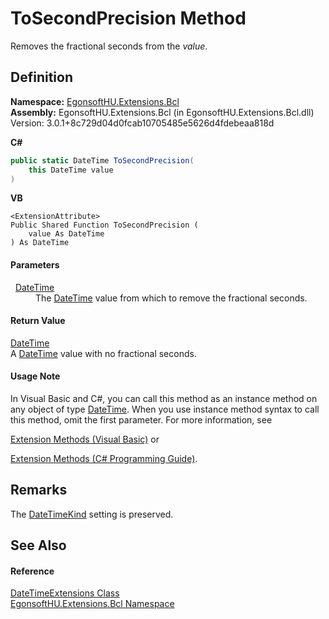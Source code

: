 # ToSecondPrecision Method


Removes the fractional seconds from the *value*.



## Definition
**Namespace:** <a href="N_EgonsoftHU_Extensions_Bcl.md">EgonsoftHU.Extensions.Bcl</a>  
**Assembly:** EgonsoftHU.Extensions.Bcl (in EgonsoftHU.Extensions.Bcl.dll) Version: 3.0.1+8c729d04d0fcab10705485e5626d4fdebeaa818d

**C#**
``` C#
public static DateTime ToSecondPrecision(
	this DateTime value
)
```
**VB**
``` VB
<ExtensionAttribute>
Public Shared Function ToSecondPrecision ( 
	value As DateTime
) As DateTime
```



#### Parameters
<dl><dt>  <a href="https://learn.microsoft.com/dotnet/api/system.datetime" target="_blank" rel="noopener noreferrer">DateTime</a></dt><dd>The <a href="https://learn.microsoft.com/dotnet/api/system.datetime" target="_blank" rel="noopener noreferrer">DateTime</a> value from which to remove the fractional seconds.</dd></dl>

#### Return Value
<a href="https://learn.microsoft.com/dotnet/api/system.datetime" target="_blank" rel="noopener noreferrer">DateTime</a>  
A <a href="https://learn.microsoft.com/dotnet/api/system.datetime" target="_blank" rel="noopener noreferrer">DateTime</a> value with no fractional seconds.

#### Usage Note
In Visual Basic and C#, you can call this method as an instance method on any object of type <a href="https://learn.microsoft.com/dotnet/api/system.datetime" target="_blank" rel="noopener noreferrer">DateTime</a>. When you use instance method syntax to call this method, omit the first parameter. For more information, see <a href="https://docs.microsoft.com/dotnet/visual-basic/programming-guide/language-features/procedures/extension-methods" target="_blank" rel="noopener noreferrer">

Extension Methods (Visual Basic)</a> or <a href="https://docs.microsoft.com/dotnet/csharp/programming-guide/classes-and-structs/extension-methods" target="_blank" rel="noopener noreferrer">

Extension Methods (C# Programming Guide)</a>.

## Remarks
The <a href="https://learn.microsoft.com/dotnet/api/system.datetimekind" target="_blank" rel="noopener noreferrer">DateTimeKind</a> setting is preserved.

## See Also


#### Reference
<a href="T_EgonsoftHU_Extensions_Bcl_DateTimeExtensions.md">DateTimeExtensions Class</a>  
<a href="N_EgonsoftHU_Extensions_Bcl.md">EgonsoftHU.Extensions.Bcl Namespace</a>  

